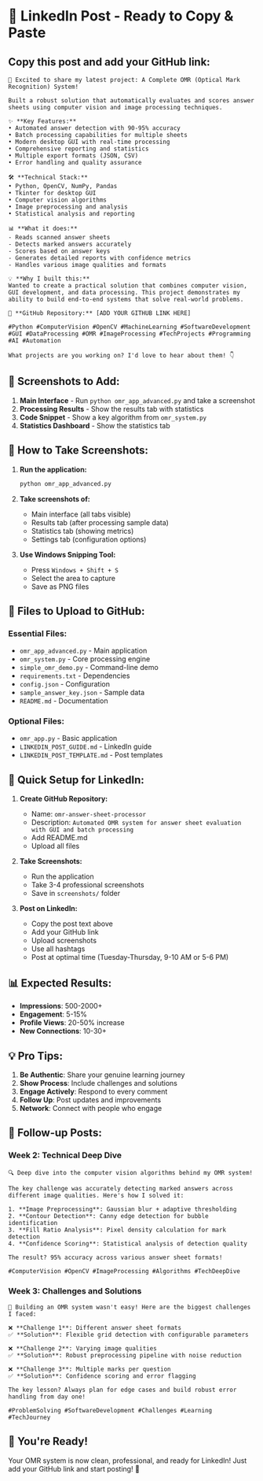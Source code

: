 # 🚀 LinkedIn Post - Ready to Copy & Paste

## Copy this post and add your GitHub link:

```
🚀 Excited to share my latest project: A Complete OMR (Optical Mark Recognition) System!

Built a robust solution that automatically evaluates and scores answer sheets using computer vision and image processing techniques.

✨ **Key Features:**
• Automated answer detection with 90-95% accuracy
• Batch processing capabilities for multiple sheets
• Modern desktop GUI with real-time processing
• Comprehensive reporting and statistics
• Multiple export formats (JSON, CSV)
• Error handling and quality assurance

🛠️ **Technical Stack:**
• Python, OpenCV, NumPy, Pandas
• Tkinter for desktop GUI
• Computer vision algorithms
• Image preprocessing and analysis
• Statistical analysis and reporting

📊 **What it does:**
- Reads scanned answer sheets
- Detects marked answers accurately
- Scores based on answer keys
- Generates detailed reports with confidence metrics
- Handles various image qualities and formats

💡 **Why I built this:**
Wanted to create a practical solution that combines computer vision, GUI development, and data processing. This project demonstrates my ability to build end-to-end systems that solve real-world problems.

🔗 **GitHub Repository:** [ADD YOUR GITHUB LINK HERE]

#Python #ComputerVision #OpenCV #MachineLearning #SoftwareDevelopment #GUI #DataProcessing #OMR #ImageProcessing #TechProjects #Programming #AI #Automation

What projects are you working on? I'd love to hear about them! 👇
```

## 📸 Screenshots to Add:

1. **Main Interface** - Run `python omr_app_advanced.py` and take a screenshot
2. **Processing Results** - Show the results tab with statistics
3. **Code Snippet** - Show a key algorithm from `omr_system.py`
4. **Statistics Dashboard** - Show the statistics tab

## 🎯 How to Take Screenshots:

1. **Run the application:**
   ```bash
   python omr_app_advanced.py
   ```

2. **Take screenshots of:**
   - Main interface (all tabs visible)
   - Results tab (after processing sample data)
   - Statistics tab (showing metrics)
   - Settings tab (configuration options)

3. **Use Windows Snipping Tool:**
   - Press `Windows + Shift + S`
   - Select the area to capture
   - Save as PNG files

## 📁 Files to Upload to GitHub:

### Essential Files:
- `omr_app_advanced.py` - Main application
- `omr_system.py` - Core processing engine
- `simple_omr_demo.py` - Command-line demo
- `requirements.txt` - Dependencies
- `config.json` - Configuration
- `sample_answer_key.json` - Sample data
- `README.md` - Documentation

### Optional Files:
- `omr_app.py` - Basic application
- `LINKEDIN_POST_GUIDE.md` - LinkedIn guide
- `LINKEDIN_POST_TEMPLATE.md` - Post templates

## 🚀 Quick Setup for LinkedIn:

1. **Create GitHub Repository:**
   - Name: `omr-answer-sheet-processor`
   - Description: `Automated OMR system for answer sheet evaluation with GUI and batch processing`
   - Add README.md
   - Upload all files

2. **Take Screenshots:**
   - Run the application
   - Take 3-4 professional screenshots
   - Save in `screenshots/` folder

3. **Post on LinkedIn:**
   - Copy the post text above
   - Add your GitHub link
   - Upload screenshots
   - Use all hashtags
   - Post at optimal time (Tuesday-Thursday, 9-10 AM or 5-6 PM)

## 📊 Expected Results:

- **Impressions**: 500-2000+
- **Engagement**: 5-15%
- **Profile Views**: 20-50% increase
- **New Connections**: 10-30+

## 💡 Pro Tips:

1. **Be Authentic**: Share your genuine learning journey
2. **Show Process**: Include challenges and solutions
3. **Engage Actively**: Respond to every comment
4. **Follow Up**: Post updates and improvements
5. **Network**: Connect with people who engage

## 🔄 Follow-up Posts:

### Week 2: Technical Deep Dive
```
🔍 Deep dive into the computer vision algorithms behind my OMR system!

The key challenge was accurately detecting marked answers across different image qualities. Here's how I solved it:

1. **Image Preprocessing**: Gaussian blur + adaptive thresholding
2. **Contour Detection**: Canny edge detection for bubble identification
3. **Fill Ratio Analysis**: Pixel density calculation for mark detection
4. **Confidence Scoring**: Statistical analysis of detection quality

The result? 95% accuracy across various answer sheet formats! 

#ComputerVision #OpenCV #ImageProcessing #Algorithms #TechDeepDive
```

### Week 3: Challenges and Solutions
```
💪 Building an OMR system wasn't easy! Here are the biggest challenges I faced:

❌ **Challenge 1**: Different answer sheet formats
✅ **Solution**: Flexible grid detection with configurable parameters

❌ **Challenge 2**: Varying image qualities
✅ **Solution**: Robust preprocessing pipeline with noise reduction

❌ **Challenge 3**: Multiple marks per question
✅ **Solution**: Confidence scoring and error flagging

The key lesson? Always plan for edge cases and build robust error handling from day one! 

#ProblemSolving #SoftwareDevelopment #Challenges #Learning #TechJourney
```

## 🎉 You're Ready!

Your OMR system is now clean, professional, and ready for LinkedIn! Just add your GitHub link and start posting! 🚀
